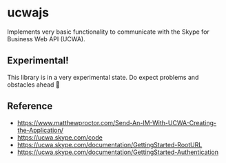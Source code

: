 # ucwajs
Implements very basic functionality to communicate with the Skype for Business Web API (UCWA).

## Experimental!
This library is in a very experimental state. Do expect problems and obstacles ahead 💩

## Reference

* https://www.matthewproctor.com/Send-An-IM-With-UCWA-Creating-the-Application/
* https://ucwa.skype.com/code
* https://ucwa.skype.com/documentation/GettingStarted-RootURL
* https://ucwa.skype.com/documentation/GettingStarted-Authentication

